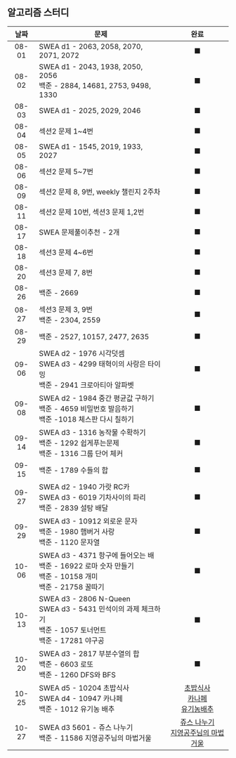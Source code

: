 ## 알고리즘 스터디

| 날짜  | 문제                                                         |                             완료                             |
| :---: | ------------------------------------------------------------ | :----------------------------------------------------------: |
| 08-01 | SWEA d1 - 2063, 2058, 2070, 2071, 2072                       |                              ■                               |
| 08-02 | SWEA d1 - 2043, 1938, 2050, 2056<br />백준 - 2884, 14681, 2753, 9498, 1330 |                              ■                               |
| 08-03 | SWEA d1 - 2025, 2029, 2046                                   |                              ■                               |
| 08-04 | 섹션2 문제 1~4번                                             |                              ■                               |
| 08-05 | SWEA d1 - 1545, 2019, 1933, 2027                             |                              ■                               |
| 08-06 | 섹션2 문제 5~7번                                             |                              ■                               |
| 08-09 | 섹션2 문제 8, 9번, weekly 챌린지 2주차                       |                              ■                               |
| 08-11 | 섹션2 문제 10번, 섹션3 문제 1,2번                            |                              ■                               |
| 08-17 | SWEA 문제풀이추천 - 2개                                      |                              ■                               |
| 08-18 | 섹션3 문제 4~6번                                             |                              ■                               |
| 08-20 | 섹션3 문제 7, 8번                                            |                              ■                               |
| 08-26 | 백준 - 2669                                                  |                              ■                               |
| 08-27 | 섹션3 문제 3, 9번<br />백준 - 2304, 2559                     |                              ■                               |
| 08-29 | 백준 - 2527, 10157, 2477, 2635                               |                              ■                               |
| 09-06 | SWEA d2 - 1976 시각덧셈<br />SWEA d3 - 4299 태혁이의 사랑은 타이밍<br />백준 - 2941 크로아티아 알파벳 |                              ■                               |
| 09-08 | SWEA d2 - 1984 중간 평균값 구하기<br />백준 - 4659 비밀번호 발음하기<br />백준 -1018 체스판 다시 칠하기 |                              ■                               |
| 09-14 | SWEA d3 - 1316 농작물 수확하기<br />백준 - 1292 쉽게푸는문제 <br />백준 - 1316 그룹 단어 체커 |                              ■                               |
| 09-15 | 백준 - 1789 수들의 합                                        |                              ■                               |
| 09-27 | SWEA d2 - 1940 가랏 RC카 <br />SWEA d3 - 6019 기차사이의 파리<br />백준 - 2839 설탕 배달 |                              ■                               |
| 09-29 | SWEA d3 - 10912 외로운 문자<br/>백준 - 1980 햄버거 사랑<br />백준 - 1120 문자열 |                              ■                               |
| 10-06 | SWEA d3 - 4371 항구에 들어오는 배 <br/>백준 - 16922 로마 숫자 만들기 <br/>백준 - 10158 개미 <br />백준 - 21758 꿀따기 |                              ■                               |
| 10-13 | SWEA d3 - 2806 N-Queen<br/>SWEA d3 - 5431 민석이의 과제 체크하기<br/>백준 - 1057 토너먼트<br />백준 - 17281 야구공 |                              ■                               |
| 10-20 | SWEA d3 - 2817 부분수열의 합<br />백준 - 6603 로또<br />백준 - 1260 DFS와 BFS |                              ■                               |
| 10-25 | SWEA d5 - 10204 초밥식사 <br/>SWEA d4 - 10947 카나페<br />백준 - 1012 유기농 배추 | [초밥식사](https://github.com/AlgorithmStudy-SSAFY/SWEA/tree/main/difficulty%205/10204_%EC%B4%88%EB%B0%A5%20%EC%8B%9D%EC%82%AC)<br />[카나페](https://github.com/AlgorithmStudy-SSAFY/SWEA/tree/main/difficulty%204/10947_%EC%B9%B4%EB%82%98%ED%8E%98)<br />[유기농배추](https://github.com/AlgorithmStudy-SSAFY/BaekJoon/tree/main/1012_%EC%9C%A0%EA%B8%B0%EB%86%8D%EB%B0%B0%EC%B6%94) |
| 10-27 | SWEA d3 5601 - 쥬스 나누기<br />백준 - 11586 지영공주님의 마법거울 | [쥬스 나누기](https://github.com/AlgorithmStudy-SSAFY/SWEA/tree/main/difficulty%203/5601_%EC%A5%AC%EC%8A%A4%20%EB%82%98%EB%88%84%EA%B8%B0)<br />[지영공주님의 마법거울](https://github.com/AlgorithmStudy-SSAFY/BaekJoon/tree/main/11586_%EC%A7%80%EC%98%81%EA%B3%B5%EC%A3%BC%EB%8B%98%EC%9D%98%20%EB%A7%88%EB%B2%95%EA%B1%B0%EC%9A%B8) |



